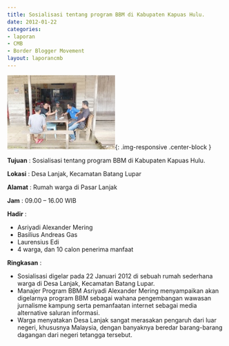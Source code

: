```yaml
---
title: Sosialisasi tentang program BBM di Kabupaten Kapuas Hulu.
date: 2012-01-22
categories:
- laporan
- CMB
- Border Blogger Movement
layout: laporancmb
---
```


![250px-JANUARI_22_2012_SOSIALISASI_BBM_DI_BATANG_LUPAR_KAPUAS.jpg](/_uploads/250px-JANUARI_22_2012_SOSIALISASI_BBM_DI_BATANG_LUPAR_KAPUAS.jpg){: .img-responsive .center-block }

**Tujuan** :  Sosialisasi tentang program BBM di Kabupaten Kapuas Hulu. 

**Lokasi** :  Desa Lanjak, Kecamatan Batang Lupar 

**Alamat** :  Rumah warga di Pasar Lanjak 

**Jam** :  09.00 – 16.00 WIB 

**Hadir** :
* Asriyadi Alexander Mering
* Basilius Andreas Gas
* Laurensius Edi
* 4 warga, dan 10 calon penerima manfaat

**Ringkasan** :
* Sosialisasi digelar pada 22 Januari 2012 di sebuah rumah sederhana warga di Desa Lanjak, Kecamatan Batang Lupar. 
* Manajer Program BBM Asriyadi Alexander Mering menyampaikan akan  digelarnya program BBM sebagai wahana pengembangan wawasan jurnalisme  kampung serta pemanfaatan internet sebagai media alternative saluran  informasi. 
* Warga menyatakan Desa Lanjak sangat merasakan pengaruh dari luar  negeri, khususnya Malaysia, dengan banyaknya beredar barang-barang  dagangan dari negeri tetangga tersebut.
